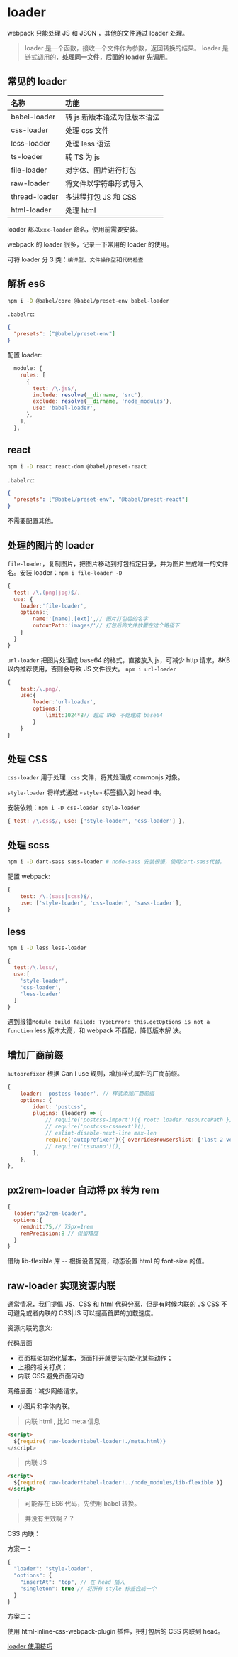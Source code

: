 # loader

webpack 只能处理 JS 和 JSON ，其他的文件通过 loader 处理。

> loader 是一个函数，接收一个文件作为参数，返回转换的结果。 loader 是链式调用的，**处理同一文件，后面的 loader 先调用**。

## 常见的 loader

| 名称          | 功能                         |
| :------------ | :--------------------------- |
| babel-loader  | 转 js 新版本语法为低版本语法 |
| css-loader    | 处理 css 文件                |
| less-loader   | 处理 less 语法               |
| ts-loader     | 转 TS 为 js                  |
| file-loader   | 对字体、图片进行打包         |
| raw-loader    | 将文件以字符串形式导入       |
| thread-loader | 多进程打包 JS 和 CSS         |
| html-loader   | 处理 html                    |

loader 都以`xxx-loader` 命名，使用前需要安装。

webpack 的 loader 很多，记录一下常用的 loader 的使用。

可将 loader 分 3 类：`编译型`、`文件操作型`和`代码检查`

## 解析 es6

```bash
npm i -D @babel/core @babel/preset-env babel-loader
```

`.babelrc`:

```json
{
  "presets": ["@babel/preset-env"]
}
```

配置 loader:

```js
  module: {
    rules: [
      {
        test: /\.js$/,
        include: resolve(__dirname, 'src'),
        exclude: resolve(__dirname, 'node_modules'),
        use: 'babel-loader',
      },
    ],
  },
```

## react

```bash
npm i -D react react-dom @babel/preset-react
```

`.babelrc`:

```json
{
  "presets": ["@babel/preset-env", "@babel/preset-react"]
}
```

不需要配置其他。

## 处理的图片的 loader

`file-loader`，复制图片，把图片移动到打包指定目录，并为图片生成唯一的文件名。安装 loader：`npm i file-loader -D`

```js
{
  test: /\.(png|jpg)$/,
  use: {
    loader:'file-loader',
    options:{
        name:'[name].[ext]',// 图片打包后的名字
        outoutPath:'images/'// 打包后的文件放置在这个路径下
    }
  }
}
```

`url-loader` 把图片处理成 base64 的格式，直接放入 js，可减少 http 请求，8KB 以内推荐使用，否则会导致 JS 文件很大。
`npm i url-loader`

```js
{
    test:/\.png/,
    use:{
        loader:'url-loader',
        options:{
            limit:1024*8// 超过 8kb 不处理成 base64
        }
    }
}
```

## 处理 CSS

`css-loader` 用于处理 `.css` 文件，将其处理成 commonjs 对象。

`style-loader` 将样式通过 `<style>` 标签插入到 head 中。

安装依赖：`npm i -D css-loader style-loader`

```js
{ test: /\.css$/, use: ['style-loader', 'css-loader'] },
```

<!-- TODO 配置选项，可看文档 -->

## 处理 scss

```bash
npm i -D dart-sass sass-loader # node-sass 安装很慢，使用dart-sass代替。
```

配置 webpack:

```js
{
	test: /\.(sass|scss)$/,
	use: ['style-loader', 'css-loader', 'sass-loader'],
}
```

## less

```bash
npm i -D less less-loader
```

```js
{
  test:/\.less/,
  use:[
    'style-loader',
    'css-loader',
    'less-loader'
  ]
}
```

遇到报错`Module build failed: TypeError: this.getOptions is not a function` less 版本太高，和 webpack 不匹配，降低版本解
决。

## 增加厂商前缀

`autoprefixer` 根据 Can I use 规则，增加样式属性的厂商前缀。

```js
{
	loader: 'postcss-loader', // 样式添加厂商前缀
	options: {
		ident: 'postcss',
		plugins: (loader) => [
			// require('postcss-import')({ root: loader.resourcePath }),
			// require('postcss-cssnext')(),
			// eslint-disable-next-line max-len
			require('autoprefixer')({ overrideBrowserslist: ['last 2 version', '>1%', 'iOS 7'] }),
			// require('cssnano')(),
		],
	},
},
```

## px2rem-loader 自动将 px 转为 rem

```js
{
  loader:"px2rem-loader",
  options:{
    remUnit:75,// 75px=1rem
    remPrecision:8 // 保留精度
  }
}
```

<!-- TODO 报错 -->

借助 lib-flexible 库 -- 根据设备宽高，动态设置 html 的 font-size 的值。

## raw-loader 实现资源内联

通常情况，我们提倡 JS、CSS 和 html 代码分离，但是有时候内联的 JS CSS 不可避免或者内联的 CSS|JS 可以提高首屏的加载速度。

资源内联的意义:

代码层面

- 页面框架初始化脚本，页面打开就要先初始化某些动作；
- 上报的相关打点；
- 内联 CSS 避免页面闪动

网络层面：减少网络请求。

- 小图片和字体内联。

> 内联 html , 比如 meta 信息

```html
<script>
  ${require('raw-loader!babel-loader!./meta.html)}
</script>
```

> 内联 JS

```html
<script>
  ${require('raw-loader!babel-loader!../node_modules/lib-flexible')}
</script>
```

> 可能存在 ES6 代码，先使用 babel 转换。

> 并没有生效啊？？

<!-- TODO 内联语法没有效果 -->

CSS 内联：

方案一：

```js
{
  "loader": "style-loader",
  "options": {
    "insertAt": "top", // 在 head 插入
    "singleton": true // 将所有 style 标签合成一个
  }
}
```

方案二：

使用 html-inline-css-webpack-plugin 插件，把打包后的 CSS 内联到 head。

[loader 使用技巧](https://blog.csdn.net/weixin_37625953/article/details/79988656)
